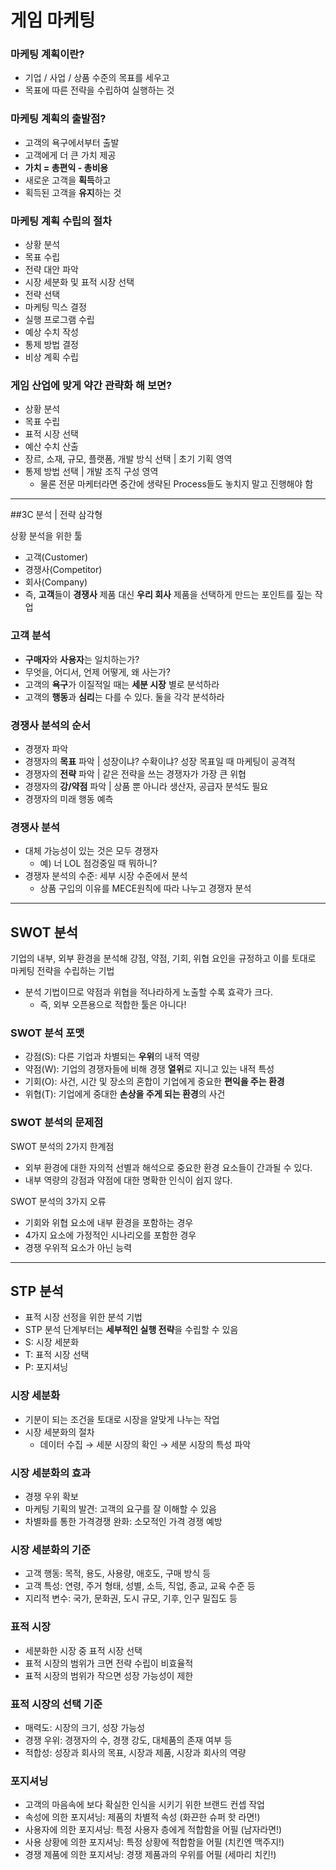 # 게임 마케팅

### 마케팅 계획이란?

- 기업 / 사업 / 상품 수준의 목표를 세우고
- 목표에 따른 전략을 수립하여 실행하는 것

### 마케팅 계획의 출발점?

- 고객의 욕구에서부터 출발
- 고객에게 더 큰 가치 제공
- **가치 = 총편익 - 총비용**
- 새로운 고객을 **획득**하고
- 획득된 고객을 **유지**하는 것

### 마케팅 계획 수립의 절차

- 상황 분석
- 목표 수립
- 전략 대안 파악
- 시장 세분화 및 표적 시장 선택
- 전략 선택
- 마케팅 믹스 결정
- 실행 프로그램 수립
- 예상 수치 작성
- 통제 방법 결정
- 비상 계획 수립

### 게임 산업에 맞게 약간 관략화 해 보면?

- 상황 분석
- 목표 수립
- 표적 시장 선택
- 예산 수치 산출
- 장르, 소재, 규모, 플랫폼, 개발 방식 선택 | 초기 기획 영역
- 통제 방법 선택 | 개발 조직 구성 영역
  - 물론 전문 마케터라면 중간에 생략된 Process들도 놓치지 말고 진행해야 함

---

##3C 분석 | 전략 삼각형

상황 분석을 위한 툴

- 고객(Customer)
- 경쟁사(Competitor)
- 회사(Company)
- 즉, **고객**들이 **경쟁사** 제품 대신 **우리 회사** 제품을 선택하게 만드는 포인트를 짚는 작업

### 고객 분석

- **구매자**와 **사용자**는 일치하는가?
- 무엇을, 어디서, 언제 어떻게, 왜 사는가?
- 고객의 **욕구**가 이질적일 때는 **세분 시장** 별로 분석하라
- 고객의 **행동**과 **심리**는 다를 수 있다. 둘을 각각 분석하라

### 경쟁사 분석의 순서

- 경쟁자 파악
- 경쟁자의 **목표** 파악 | 성장이냐? 수확이냐? 성장 목표일 때 마케팅이 공격적
- 경쟁자의 **전략** 파악 | 같은 전략을 쓰는 경쟁자가 가장 큰 위협
- 경쟁자의 **강/약점** 파악 | 상품 뿐 아니라 생산자, 공급자 분석도 필요
- 경쟁자의 미래 행동 예측

### 경쟁사 분석

- 대체 가능성이 있는 것은 모두 경쟁자
  - 예) 너 LOL 점겅중일 때 뭐하니?
- 경쟁자 분석의 수준: 세부 시장 수준에서 분석
  - 상품 구입의 이유를 MECE원칙에 따라 나누고 경쟁자 분석

---

## SWOT 분석

기업의 내부, 외부 환경을 분석해 강점, 약점, 기회, 위협 요인을 규정하고 이를 토대로 마케팅 전략을 수립하는 기법

- 분석 기법이므로 약점과 위협을 적나라하게 노출할 수록 효곽가 크다.
  - 즉, 외부 오픈용으로 적합한 툴은 아니다!

### SWOT 분석 포맷

- 강점(S): 다른 기업과 차별되는 **우위**의 내적 역량
- 약점(W): 기업의 경쟁자들에 비해 경쟁 **열위**로 지니고 있는 내적 특성
- 기회(O): 사건, 시간 및 장소의 혼합이 기업에게 중요한 **편익을 주는 환경**
- 위협(T): 기업에게 중대한 **손상을 주게 되는 환경**의 사건

### SWOT 분석의 문제점

SWOT 분석의 2가지 한계점

- 외부 환경에 대한 자의적 선별과 해석으로 중요한 환경 요소들이 간과될 수 있다.
- 내부 역량의 강점과 약점에 대한 명확한 인식이 쉽지 않다.

SWOT 분석의 3가지 오류

- 기회와 위협 요소에 내부 환경을 포함하는 경우
- 4가지 요소에 가정적인 시나리오를 포함한 경우
- 경쟁 우위적 요소가 아닌 능력

---

## STP 분석

- 표적 시장 선정을 위한 분석 기법
- STP 분석 단계부터는 **세부적인 실행 전략**을 수립할 수 있음
- S: 시장 세분화
- T: 표적 시장 선택
- P: 포지셔닝

### 시장 세분화

- 기분이 되는 조건을 토대로 시장을 알맞게 나누는 작업
- 시장 세분화의 절차
  - 데이터 수집 → 세분 시장의 확인 → 세분 시장의 특성 파악

### 시장 세분화의 효과

- 경쟁 우위 확보
- 마케팅 기획의 발견: 고객의 요구를 잘 이해할 수 있음
- 차별화를 통한 가격경쟁 완화: 소모적인 가격 경쟁 예방

### 시장 세분화의 기준

- 고객 행동: 목적, 용도, 사용량, 애호도, 구매 방식 등
- 고객 특성: 연령, 주거 형태, 성별, 소득, 직업, 종교, 교육 수준 등
- 지리적 변수: 국가, 문화권, 도시 규모, 기후, 인구 밀집도 등

### 표적 시장

- 세분화한 시장 중 표적 시장 선택
- 표적 시장의 범위가 크면 전략 수립이 비효율적
- 표적 시장의 범위가 작으면 성장 가능성이 제한

### 표적 시장의 선택 기준

- 매력도: 시장의 크기, 성장 가능성
- 경쟁 우위: 경쟁자의 수, 경쟁 강도, 대체품의 존재 여부 등
- 적합성: 성장과 회사의 목표, 시장과 제품, 시장과 회사의 역량

### 포지셔닝

- 고객의 마음속에 보다 확실한 인식을 시키기 위한 브랜드 컨셉 작업
- 속성에 의한 포지셔닝: 제품의 차별적 속성 (화끈한 슈퍼 핫 라면!)
- 사용자에 의한 포지셔닝: 특정 사용자 층에게 적합함을 어필 (남자라면!)
- 사용 상황에 의한 포지셔닝: 특정 상황에 적합함을 어필 (치킨엔 맥주지!)
- 경쟁 제품에 의한 포지셔닝: 경쟁 제품과의 우위를 어필 (세마리 치킨!)
